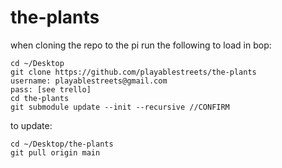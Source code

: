 # the-plants



when cloning the repo to the pi run the following to load in bop:
```
cd ~/Desktop
git clone https://github.com/playablestreets/the-plants
username: playablestreets@gmail.com
pass: [see trello]
cd the-plants
git submodule update --init --recursive //CONFIRM
```

to update:
```
cd ~/Desktop/the-plants
git pull origin main
```

